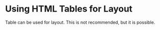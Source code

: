 # Using HTML Tables for Layout

Table can be used for layout. This is not recommended, but it is possible.

